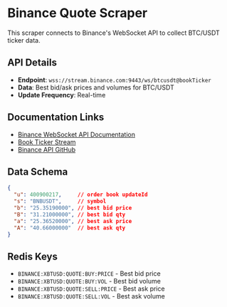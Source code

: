 # Binance Quote Scraper

This scraper connects to Binance's WebSocket API to collect BTC/USDT ticker data.

## API Details

- **Endpoint**: `wss://stream.binance.com:9443/ws/btcusdt@bookTicker`
- **Data**: Best bid/ask prices and volumes for BTC/USDT
- **Update Frequency**: Real-time

## Documentation Links

- [Binance WebSocket API Documentation](https://binance-docs.github.io/apidocs/spot/en/#websocket-market-streams)
- [Book Ticker Stream](https://binance-docs.github.io/apidocs/spot/en/#individual-symbol-book-ticker-streams)
- [Binance API GitHub](https://github.com/binance/binance-spot-api-docs)

## Data Schema

```json
{
  "u": 400900217,     // order book updateId
  "s": "BNBUSDT",     // symbol
  "b": "25.35190000", // best bid price
  "B": "31.21000000", // best bid qty
  "a": "25.36520000", // best ask price
  "A": "40.66000000"  // best ask qty
}
```

## Redis Keys

- `BINANCE:XBTUSD:QUOTE:BUY:PRICE` - Best bid price
- `BINANCE:XBTUSD:QUOTE:BUY:VOL` - Best bid volume
- `BINANCE:XBTUSD:QUOTE:SELL:PRICE` - Best ask price
- `BINANCE:XBTUSD:QUOTE:SELL:VOL` - Best ask volume